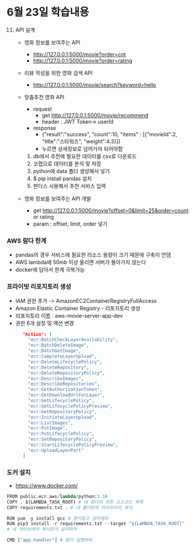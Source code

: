 # 6월 23일 학습내용

11. API 설계
    - 영화 정보를 보여주는 API
      - http://127.0.0.1:5000/movie?order=cnt
      - http://127.0.0.1:5000/movie?order=rating
    - 리뷰 작성을 위한 영화 검색 API
      - http://127.0.0.1:5000/movie/search?keyword=hello
  
    - 맞춤추천 영화 API
      - request
        - get http://127.0.0.1:5000/movie/recommend
        - header : JWT Token-> userId
      - response
        - {"result":"success", "count":10, "items" : [{"movieId":2, "title":"스타워즈", "weight":4.3}]}
        - 누르면 상세정보로 넘어가야 되어야함

      1. db에서 추천에 필요한 데이터를 csv로 다운로드
      2. 코랩으로 데이터를 분석 및 저장
      3. python에 data 폴더 생성해서 넣기
      4. $ pip install pandas 설치
      5. 판다스 사용해서 추천 서비스 입력

    - 영화 정보를 보여주는 API 개발
      - get http://127.0.0.1:5000/movie?offset=0&limit=25&order=count or rating
      - param : offset, limit, order 넣기

### AWS 람다 한계
- pandas의 경우 서비스에 필요한 리소스 용량이 크기 때문에 구축이 안댐
- AWS lambda에 50mb 이상 올리면 서버가 돌아가지 않는다
- docker에 담아서 한계 극복가능

### 프라이빗 리포지토리 생성
- IAM 권한 추가 -> AmazonEC2ContainerRegistryFullAccess
- Amazon Elastic Container Registry - 리포지토리 생성
- 리포지토리 이름 : aws-movie-server-app-dev
- 권한 6개 설정 및 액션 변경
```json
      "Action": [
        "ecr:BatchCheckLayerAvailability",
        "ecr:BatchDeleteImage",
        "ecr:BatchGetImage",
        "ecr:CompleteLayerUpload",
        "ecr:DeleteLifecyclePolicy",
        "ecr:DeleteRepository",
        "ecr:DeleteRepositoryPolicy",
        "ecr:DescribeImages",
        "ecr:DescribeRepositories",
        "ecr:GetAuthorizationToken",
        "ecr:GetDownloadUrlForLayer",
        "ecr:GetLifecyclePolicy",
        "ecr:GetLifecyclePolicyPreview",
        "ecr:GetRepositoryPolicy",
        "ecr:InitiateLayerUpload",
        "ecr:ListImages",
        "ecr:PutImage",
        "ecr:PutLifecyclePolicy",
        "ecr:SetRepositoryPolicy",
        "ecr:StartLifecyclePolicyPreview",
        "ecr:UploadLayerPart"
      ]
```

### 도커 설치
- https://www.docker.com/
```python
FROM public.ecr.aws/lambda/python:3.10
COPY . ${LAMBDA_TASK_ROOT} # 내 람다의 모든 소스코드 복제
COPY requirements.txt . # 내 폴더안의 라이브러리 복사

RUN yum -y install gcc # 묻지말고 설치해라
RUN pip3 install -r requirements.txt --target "${LAMBDA_TASK_ROOT}"
# 내 라이브러리 복사한거 설치하라

CMD ["app.handler"] # 람다 실행하라
```